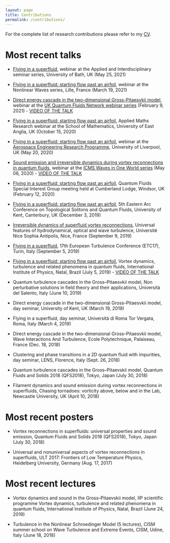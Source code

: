 ```yaml
---
layout: page
title: Contributions
permalink: /contributions/
---
```


For the complete list of research contributions please refer to my [CV](/research/assets/DavideProment_fullCV.pdf).

# Most recent talks
- [Flying in a superfluid](/research/assets/slides/210525_Bath.pdf), webinar at the Applied and Interdisciplinary seminar series, University of Bath, UK (May 25, 2021)

- [Flying in a superfluid: starting flow past an airfoil](/research/assets/slides/210319_Lille.pdf), webinar at the Nonlinear Waves series, Lille, France (March 19, 2021)

- [Direct energy cascade in the two-dimensional Gross-Pitaesvkii model](/research/assets/slides/210209_QFNetwork.pdf), webinar at the [UK Quantum Fluids Network webinar series](https://uk-quantum-fluids-network.github.io/webinars/) (February 9, 2021) - [VIDEO OF THE TALK](https://youtu.be/Ti7RAIDN7Bw)

- [Flying in a superfluid: starting flow past an airfoil](/research/assets/slides/201015_UEA.pdf), Applied Maths Research webinar at the School of Mathematics, University of East Anglia, UK (October 15, 2020)

- [Flying in a superfluid: starting flow past an airfoil](/research/assets/slides/200520_Liverpool.pdf), webinar at the [Aerospace Engineering Research Programme](http://pcwww.liv.ac.uk/~cadot/Aerospace_engineering_research_programme.pdf), University of Liverpool, UK (May 20, 2020)

- [Sound emission and irreversible dynamics during vortex reconnections in quantum fluids](/research/assets/slides/200506_ICMS.pdf), webinar at the [ICMS Waves in One World series](https://sites.google.com/view/waves-ow/) (May 06, 2020) - [VIDEO OF THE TALK](https://media.ed.ac.uk/media/1_aixkfyxa)

- [Flying in a superfluid: starting flow past an airfoil](/research/assets/slides/200212_Windsor.pdf), Quantum Fluids Special Interest Group meeting held at Cumberland Lodge, Windsor, UK (February 12, 2020)

- [Flying in a superfluid: starting flow past an airfoil](/research/assets/slides/191203_Kent.pdf), 5th Eastern Arc Conference on Topological Solitons and Quantum Fluids, University of Kent, Canterbury, UK (December 3, 2019)

- [Irreversible dynamics of superfluid vortex reconnections](/research/assets/slides/190908_Nice.pdf), Universal features of hydrodynamical, optical and wave turbulence, Université Nice Sophia Antipolis, Nice, France (September 9, 2019)

- [Flying in a superfluid](/research/assets/slides/190905_Torino.pdf), 17th European Turbulence Conference (ETC17), Turin, Italy (September 5, 2019)

- [Flying in a superfluid: starting flow past an airfoil](/research/assets/slides/190705_Natal.pdf), Vortex dynamics, turbulence and related phenomena in quantum fluids, International Institute of Physics, Natal, Brazil (July 5, 2019) - [VIDEO OF THE TALK](https://youtu.be/mOpb4VeosXA)

- Quantum turbulence cascades in the Gross–Pitaesvkii model, Non perturbative solutions in field theory and their applications, Università del Salento, Italy (June 10, 2019)

- Direct energy cascade in the two-dimensional Gross–Pitaesvkii model, day seminar, University of Kent, UK (March 19, 2019)

- Flying in a superfluid, day seminar, Università di Roma Tor Vergata, Roma, Italy (March 4, 2019)

- Direct energy cascade in the two-dimensional Gross–Pitaesvkii model, Wave Interactions And Turbulence, Ecole Polytechnique, Palaiseau, France (Dec. 18, 2018)

- Clustering and phase transitions in a 2D quantum fluid with impurities, day seminar, LENS, Florence, Italy (Sept. 26, 2018)

- Quantum turbulence cascades in the Gross–Pitaevskii model, Quantum Fluids and Solids 2018 (QFS2018), Tokyo, Japan (July 30, 2018)

- Filament dynamics and sound emission during vortex reconnections in superfluids, Chasing tornadoes: vorticity above, below and in the Lab, Newcastle University, UK (April 10, 2018)


# Most recent posters
- Vortex reconnections in superfluids: universal properties and sound emission, Quantum Fluids and Solids 2018 (QFS2018), Tokyo, Japan (July 30, 2018)

- Universal and nonuniversal aspects of vortex reconnections in superfluids, ULT 2017: Frontiers of Low Temperature Physics, Heidelberg University, Germany (Aug. 17, 2017)

# Most recent lectures
- Vortex dynamics and sound in the Gross–Pitaevskii model, IIP scientific programme Vortex dynamics, turbulence and related phenomena in quantum fluids, International Institute of Physics, Natal, Brazil (June 24, 2019)

- Turbulence in the Nonlinear Schroedinger Model (5 lectures), CISM summer school on Wave Turbulence and Extreme Events, CISM, Udine, Italy (June 18, 2018)

